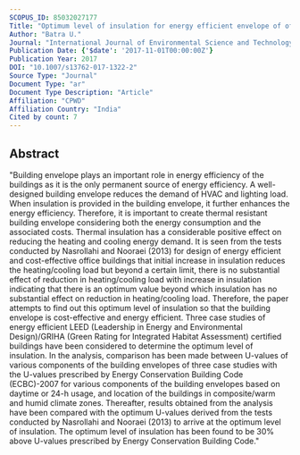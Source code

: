 ```yaml
---
SCOPUS_ID: 85032027177
Title: "Optimum level of insulation for energy efficient envelope of office buildings"
Author: "Batra U."
Journal: "International Journal of Environmental Science and Technology"
Publication Date: {'$date': '2017-11-01T00:00:00Z'}
Publication Year: 2017
DOI: "10.1007/s13762-017-1322-2"
Source Type: "Journal"
Document Type: "ar"
Document Type Description: "Article"
Affiliation: "CPWD"
Affiliation Country: "India"
Cited by count: 7
---
```


## Abstract
"Building envelope plays an important role in energy efficiency of the buildings as it is the only permanent source of energy efficiency. A well-designed building envelope reduces the demand of HVAC and lighting load. When insulation is provided in the building envelope, it further enhances the energy efficiency. Therefore, it is important to create thermal resistant building envelope considering both the energy consumption and the associated costs. Thermal insulation has a considerable positive effect on reducing the heating and cooling energy demand. It is seen from the tests conducted by Nasrollahi and Nooraei (2013) for design of energy efficient and cost-effective office buildings that initial increase in insulation reduces the heating/cooling load but beyond a certain limit, there is no substantial effect of reduction in heating/cooling load with increase in insulation indicating that there is an optimum value beyond which insulation has no substantial effect on reduction in heating/cooling load. Therefore, the paper attempts to find out this optimum level of insulation so that the building envelope is cost-effective and energy efficient. Three case studies of energy efficient LEED (Leadership in Energy and Environmental Design)/GRIHA (Green Rating for Integrated Habitat Assessment) certified buildings have been considered to determine the optimum level of insulation. In the analysis, comparison has been made between U-values of various components of the building envelopes of three case studies with the U-values prescribed by Energy Conservation Building Code (ECBC)-2007 for various components of the building envelopes based on daytime or 24-h usage, and location of the buildings in composite/warm and humid climate zones. Thereafter, results obtained from the analysis have been compared with the optimum U-values derived from the tests conducted by Nasrollahi and Nooraei (2013) to arrive at the optimum level of insulation. The optimum level of insulation has been found to be 30% above U-values prescribed by Energy Conservation Building Code."
